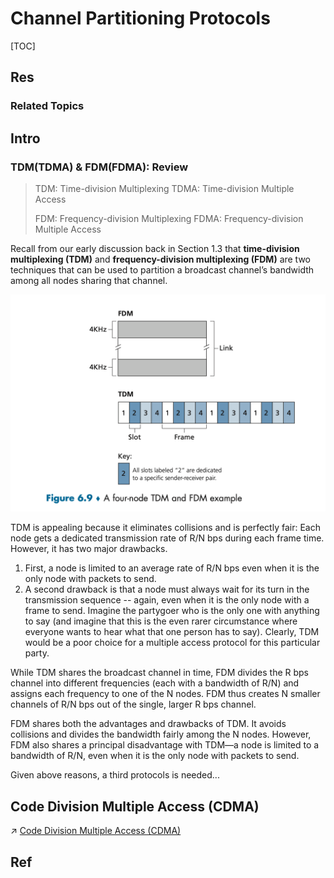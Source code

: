 # Channel Partitioning Protocols

[TOC]



## Res
### Related Topics



## Intro
### TDM(TDMA) & FDM(FDMA): Review
> TDM: Time-division Multiplexing
> TDMA: Time-division Multiple Access
> 
> FDM: Frequency-division Multiplexing
> FDMA: Frequency-division Multiple Access


Recall from our early discussion back in Section 1.3 that **time-division multiplexing (TDM)** and **frequency-division multiplexing (FDM)** are two techniques that can be used to partition a broadcast channel’s bandwidth among all nodes sharing that channel. 

![](../../../../../../../../../Assets/Pics/Screenshot%202023-06-12%20at%204.47.42%20PM.png)

TDM is appealing because it eliminates collisions and is perfectly fair: Each node gets a dedicated transmission rate of R/N bps during each frame time. However, it has two major drawbacks. 
1. First, a node is limited to an average rate of R/N bps even when it is the only node with packets to send. 
2. A second drawback is that a node must always wait for its turn in the transmission sequence -- again, even when it is the only node with a frame to send. Imagine the partygoer who is the only one with anything to say (and imagine that this is the even rarer circumstance where everyone wants to hear what that one person has to say).
Clearly, TDM would be a poor choice for a multiple access protocol for this particular party.

While TDM shares the broadcast channel in time, FDM divides the R bps channel into different frequencies (each with a bandwidth of R/N) and assigns each frequency to one of the N nodes. FDM thus creates N smaller channels of R/N bps out of the single, larger R bps channel. 

FDM shares both the advantages and drawbacks of TDM. It avoids collisions and divides the bandwidth fairly among the N nodes. However, FDM also shares a principal disadvantage with TDM—a node is limited to a bandwidth of R/N, even when it is the only node with packets to send.

Given above reasons, a third protocols is needed...



## Code Division Multiple Access (CDMA)
↗ [Code Division Multiple Access (CDMA)](../../../../../0x07%20Physical%20Layer/Wireless%20&%20Mobile%20Network/Wireless%20Access/Code%20Division%20Multiple%20Access%20(CDMA)/Code%20Division%20Multiple%20Access%20(CDMA).md)



## Ref

